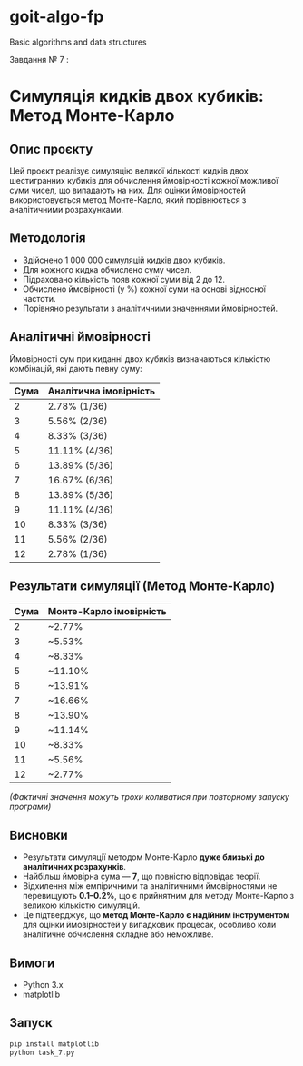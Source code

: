 # goit-algo-fp
Basic algorithms and data structures

Завдання № 7 :

# Симуляція кидків двох кубиків: Метод Монте-Карло

## Опис проєкту

Цей проєкт реалізує симуляцію великої кількості кидків двох шестигранних кубиків для обчислення ймовірності кожної можливої суми чисел, що випадають на них. Для оцінки ймовірностей використовується метод Монте-Карло, який порівнюється з аналітичними розрахунками.

## Методологія

- Здійснено 1 000 000 симуляцій кидків двох кубиків.
- Для кожного кидка обчислено суму чисел.
- Підраховано кількість появ кожної суми від 2 до 12.
- Обчислено ймовірності (у %) кожної суми на основі відносної частоти.
- Порівняно результати з аналітичними значеннями ймовірностей.

## Аналітичні ймовірності

Ймовірності сум при киданні двох кубиків визначаються кількістю комбінацій, які дають певну суму:

| Сума | Аналітична імовірність |
|------|-------------------------|
| 2    | 2.78% (1/36)            |
| 3    | 5.56% (2/36)            |
| 4    | 8.33% (3/36)            |
| 5    | 11.11% (4/36)           |
| 6    | 13.89% (5/36)           |
| 7    | 16.67% (6/36)           |
| 8    | 13.89% (5/36)           |
| 9    | 11.11% (4/36)           |
| 10   | 8.33% (3/36)            |
| 11   | 5.56% (2/36)            |
| 12   | 2.78% (1/36)            |

## Результати симуляції (Метод Монте-Карло)

| Сума | Монте-Карло імовірність |
|------|--------------------------|
| 2    | ~2.77%                   |
| 3    | ~5.53%                   |
| 4    | ~8.33%                   |
| 5    | ~11.10%                  |
| 6    | ~13.91%                  |
| 7    | ~16.66%                  |
| 8    | ~13.90%                  |
| 9    | ~11.14%                  |
| 10   | ~8.33%                   |
| 11   | ~5.56%                   |
| 12   | ~2.77%                   |

*(Фактичні значення можуть трохи коливатися при повторному запуску програми)*

## Висновки

- Результати симуляції методом Монте-Карло **дуже близькі до аналітичних розрахунків**.
- Найбільш ймовірна сума — **7**, що повністю відповідає теорії.
- Відхилення між емпіричними та аналітичними ймовірностями не перевищують **0.1–0.2%**, що є прийнятним для методу Монте-Карло з великою кількістю симуляцій.
- Це підтверджує, що **метод Монте-Карло є надійним інструментом** для оцінки ймовірностей у випадкових процесах, особливо коли аналітичне обчислення складне або неможливе.

## Вимоги

- Python 3.x
- matplotlib

## Запуск

```bash
pip install matplotlib
python task_7.py
